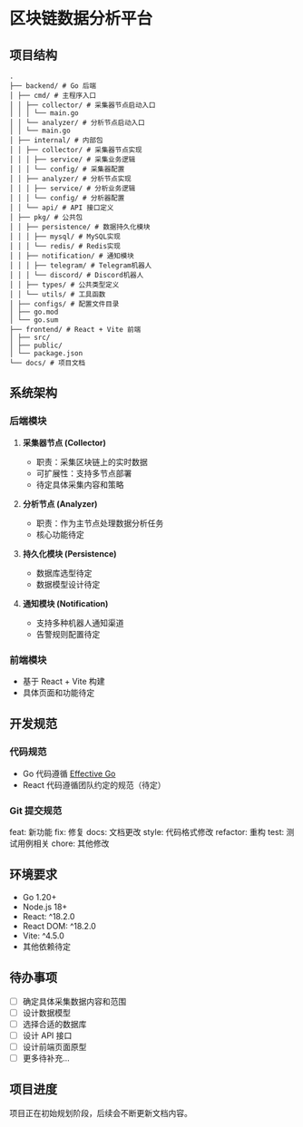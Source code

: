 # 区块链数据分析平台

## 项目结构
```
.
├── backend/ # Go 后端
│ ├── cmd/ # 主程序入口
│ │ ├── collector/ # 采集器节点启动入口
│ │ │ └── main.go
│ │ └── analyzer/ # 分析节点启动入口
│ │ └── main.go
│ ├── internal/ # 内部包
│ │ ├── collector/ # 采集器节点实现
│ │ │ ├── service/ # 采集业务逻辑
│ │ │ └── config/ # 采集器配置
│ │ ├── analyzer/ # 分析节点实现
│ │ │ ├── service/ # 分析业务逻辑
│ │ │ └── config/ # 分析器配置
│ │ └── api/ # API 接口定义
│ ├── pkg/ # 公共包
│ │ ├── persistence/ # 数据持久化模块
│ │ │ ├── mysql/ # MySQL实现
│ │ │ └── redis/ # Redis实现
│ │ ├── notification/ # 通知模块
│ │ │ ├── telegram/ # Telegram机器人
│ │ │ └── discord/ # Discord机器人
│ │ ├── types/ # 公共类型定义
│ │ └── utils/ # 工具函数
│ ├── configs/ # 配置文件目录
│ ├── go.mod
│ └── go.sum
├── frontend/ # React + Vite 前端
│ ├── src/
│ ├── public/
│ └── package.json
└── docs/ # 项目文档
```



## 系统架构

### 后端模块

1. **采集器节点 (Collector)**
   - 职责：采集区块链上的实时数据
   - 可扩展性：支持多节点部署
   - 待定具体采集内容和策略

2. **分析节点 (Analyzer)**
   - 职责：作为主节点处理数据分析任务
   - 核心功能待定

3. **持久化模块 (Persistence)**
   - 数据库选型待定
   - 数据模型设计待定

4. **通知模块 (Notification)**
   - 支持多种机器人通知渠道
   - 告警规则配置待定

### 前端模块

- 基于 React + Vite 构建
- 具体页面和功能待定

## 开发规范

### 代码规范
- Go 代码遵循 [Effective Go](https://golang.org/doc/effective_go)
- React 代码遵循团队约定的规范（待定）

### Git 提交规范
feat: 新功能
fix: 修复
docs: 文档更改
style: 代码格式修改
refactor: 重构
test: 测试用例相关
chore: 其他修改

## 环境要求

- Go 1.20+
- Node.js 18+
- React: ^18.2.0
- React DOM: ^18.2.0
- Vite: ^4.5.0
- 其他依赖待定

## 待办事项

- [ ] 确定具体采集数据内容和范围
- [ ] 设计数据模型
- [ ] 选择合适的数据库
- [ ] 设计 API 接口
- [ ] 设计前端页面原型
- [ ] 更多待补充...

## 项目进度

项目正在初始规划阶段，后续会不断更新文档内容。